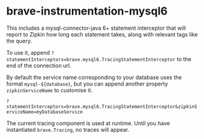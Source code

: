 # brave-instrumentation-mysql6

This includes a mysql-connector-java 6+ statement interceptor that will report to Zipkin
how long each statement takes, along with relevant tags like the query.

To use it, append `?statementInterceptors=brave.mysql6.TracingStatementInterceptor`
to the end of the connection url.

By default the service name corresponding to your database uses the format
`mysql-${database}`, but you can append another property `zipkinServiceName` to customise it.

`?statementInterceptors=brave.mysql6.TracingStatementInterceptor&zipkinServiceName=myDatabaseService`

The current tracing component is used at runtime. Until you have
instantiated `brave.Tracing`, no traces will appear.
